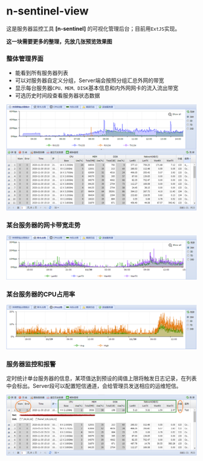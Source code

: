 # n-sentinel-view
这是服务器监控工具 **[n-sentinel]** 的可视化管理后台；目前用`ExtJS`实现。

**这一块需要更多的整理，先放几张预览效果图**

### 整体管理界面

- 能看到所有服务器列表
- 可以对服务器自定义分组，Server端会按照分组汇总外网的带宽
- 显示每台服务器`CPU、MEM、DISK`基本信息和内外网网卡的流入流出带宽
- 可选历史时间段查看服务器状态数据

![image-20201130151753578](img/image-20201130151753578.png)



### 某台服务器的网卡带宽走势

![image-20201130152051422](img/image-20201130152051422.png)



### 某台服务器的CPU占用率

![image-20201130154029770](img/image-20201130154029770.png)



### 服务器监控和报警

定时统计单台服务器的信息，某项值达到预设的阈值上限将触发日志记录，在列表中会标出。Server段可以配置短信通道，会给管理员发送相应的运维短信。

![image-20201130152736239](img/image-20201130152736239.png)